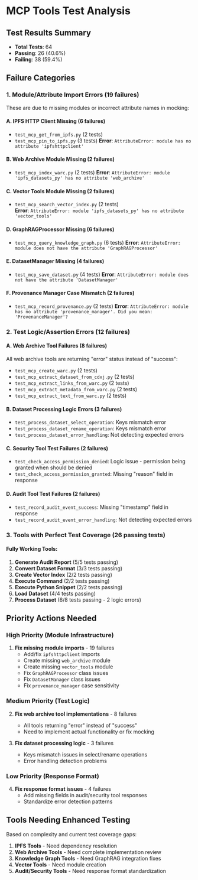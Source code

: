 # MCP Tools Test Analysis

## Test Results Summary
- **Total Tests**: 64
- **Passing**: 26 (40.6%)
- **Failing**: 38 (59.4%)

## Failure Categories

### 1. Module/Attribute Import Errors (19 failures)
These are due to missing modules or incorrect attribute names in mocking:

#### A. IPFS HTTP Client Missing (6 failures)
- `test_mcp_get_from_ipfs.py` (2 tests)
- `test_mcp_pin_to_ipfs.py` (3 tests)
**Error**: `AttributeError: module has no attribute 'ipfshttpclient'`

#### B. Web Archive Module Missing (2 failures)  
- `test_mcp_index_warc.py` (2 tests)
**Error**: `AttributeError: module 'ipfs_datasets_py' has no attribute 'web_archive'`

#### C. Vector Tools Module Missing (2 failures)
- `test_mcp_search_vector_index.py` (2 tests)  
**Error**: `AttributeError: module 'ipfs_datasets_py' has no attribute 'vector_tools'`

#### D. GraphRAGProcessor Missing (6 failures)
- `test_mcp_query_knowledge_graph.py` (6 tests)
**Error**: `AttributeError: module does not have the attribute 'GraphRAGProcessor'`

#### E. DatasetManager Missing (4 failures)
- `test_mcp_save_dataset.py` (4 tests)
**Error**: `AttributeError: module does not have the attribute 'DatasetManager'`

#### F. Provenance Manager Case Mismatch (2 failures)
- `test_mcp_record_provenance.py` (2 tests)
**Error**: `AttributeError: module has no attribute 'provenance_manager'. Did you mean: 'ProvenanceManager'?`

### 2. Test Logic/Assertion Errors (12 failures)

#### A. Web Archive Tool Failures (8 failures)
All web archive tools are returning "error" status instead of "success":
- `test_mcp_create_warc.py` (2 tests)
- `test_mcp_extract_dataset_from_cdxj.py` (2 tests) 
- `test_mcp_extract_links_from_warc.py` (2 tests)
- `test_mcp_extract_metadata_from_warc.py` (2 tests)
- `test_mcp_extract_text_from_warc.py` (2 tests)

#### B. Dataset Processing Logic Errors (3 failures)
- `test_process_dataset_select_operation`: Keys mismatch error
- `test_process_dataset_rename_operation`: Keys mismatch error  
- `test_process_dataset_error_handling`: Not detecting expected errors

#### C. Security Tool Test Failures (2 failures)
- `test_check_access_permission_denied`: Logic issue - permission being granted when should be denied
- `test_check_access_permission_granted`: Missing "reason" field in response

#### D. Audit Tool Test Failures (2 failures)
- `test_record_audit_event_success`: Missing "timestamp" field in response
- `test_record_audit_event_error_handling`: Not detecting expected errors

### 3. Tools with Perfect Test Coverage (26 passing tests)

#### Fully Working Tools:
1. **Generate Audit Report** (5/5 tests passing)
2. **Convert Dataset Format** (3/3 tests passing) 
3. **Create Vector Index** (2/2 tests passing)
4. **Execute Command** (2/2 tests passing)
5. **Execute Python Snippet** (2/2 tests passing)
6. **Load Dataset** (4/4 tests passing)
7. **Process Dataset** (6/8 tests passing - 2 logic errors)

## Priority Actions Needed

### High Priority (Module Infrastructure)
1. **Fix missing module imports** - 19 failures
   - Add/fix `ipfshttpclient` imports
   - Create missing `web_archive` module
   - Create missing `vector_tools` module  
   - Fix `GraphRAGProcessor` class issues
   - Fix `DatasetManager` class issues
   - Fix `provenance_manager` case sensitivity

### Medium Priority (Test Logic)
2. **Fix web archive tool implementations** - 8 failures
   - All tools returning "error" instead of "success"
   - Need to implement actual functionality or fix mocking

3. **Fix dataset processing logic** - 3 failures
   - Keys mismatch issues in select/rename operations
   - Error handling detection problems

### Low Priority (Response Format)
4. **Fix response format issues** - 4 failures
   - Add missing fields in audit/security tool responses
   - Standardize error detection patterns

## Tools Needing Enhanced Testing
Based on complexity and current test coverage gaps:

1. **IPFS Tools** - Need dependency resolution
2. **Web Archive Tools** - Need complete implementation review
3. **Knowledge Graph Tools** - Need GraphRAG integration fixes
4. **Vector Tools** - Need module creation
5. **Audit/Security Tools** - Need response format standardization

